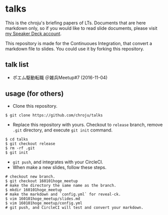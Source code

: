 talks
========

This is the chroju's briefing papers of LTs. Documents that are here markdown only, so if you would like to read slide documents, please visit [my Speaker Deck account](https://speakerdeck.com/chroju).

This repository is made for the Continuoues Integration, that convert a markdown file to slides. You could use it by forking this repository.

talk list
----

* ポエム駆動転職 ＠雑兵Meetup#7 (2016-11-04)

usage (for others)
----

* Clone this repository.
```
$ git clone https://github.com/chroju/talks
```
* Replace this repository with yours. Checkout to `release` branch, remove `.git` directory, and execute `git init` command.
```
$ cd talks
$ git checkout release
$ rm -rf .git
$ git init
```
* `git push`, and integrates with your CircleCI.
* When make a new slides, follow these steps.
```
# checkout new branch.
$ git checkout 160101hoge_meetup
# make the directory the same name as the branch.
$ mkdir 160101hoge_meetup
# make the markdown and `config.yml` for reveal-ck.
$ vim 160101hoge_meetup/slides.md
$ vim 160101hoge_meetup/config.yml
# git push, and CircleCI will test and convert your markdown.
```
